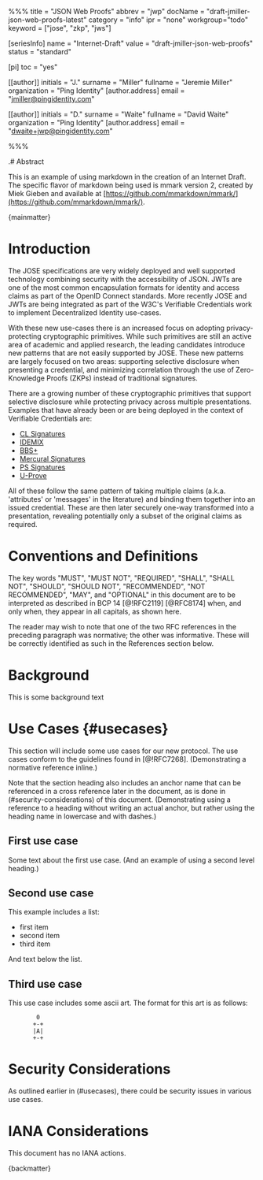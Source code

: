 %%%
title = "JSON Web Proofs"
abbrev = "jwp"
docName = "draft-jmiller-json-web-proofs-latest"
category = "info"
ipr = "none"
workgroup="todo"
keyword = ["jose", "zkp", "jws"]

[seriesInfo]
name = "Internet-Draft"
value = "draft-jmiller-json-web-proofs"
status = "standard"

[pi]
toc = "yes"

[[author]]
initials = "J."
surname = "Miller"
fullname = "Jeremie Miller"
organization = "Ping Identity"
  [author.address]
   email = "jmiller@pingidentity.com"

[[author]]
initials = "D."
surname = "Waite"
fullname = "David Waite"
organization = "Ping Identity"
  [author.address]
  email = "dwaite+jwp@pingidentity.com"

%%%

.# Abstract

This is an example of using markdown in the creation of an Internet Draft. The
specific flavor of markdown being used is mmark version 2, created by
Miek Gieben and available at [https://github.com/mmarkdown/mmark/](https://github.com/mmarkdown/mmark/).

{mainmatter}

# Introduction

The JOSE specifications are very widely deployed and well supported technology combining security with the accessibility of JSON.  JWTs are one of the most common encapsulation formats for identity and access claims as part of the OpenID Connect standards.  More recently JOSE and JWTs are being integrated as part of the W3C's Verifiable Credentials work to implement Decentralized Identity use-cases.

With these new use-cases there is an increased focus on adopting privacy-protecting cryptographic primitives.  While such primitives are still an active area of academic and applied research, the leading candidates introduce new patterns that are not easily supported by JOSE.  These new patterns are largely focused on two areas: supporting selective disclosure when presenting a credential, and minimizing correlation through the use of Zero-Knowledge Proofs (ZKPs) instead of traditional signatures.

There are a growing number of these cryptographic primitives that support selective disclosure while protecting privacy across multiple presentations.  Examples that have already been or are being deployed in the context of Verifiable Credentials are:

* [CL Signatures](https://eprint.iacr.org/2012/562.pdf)
* [IDEMIX](http://www.zurich.ibm.com/idemix)
* [BBS+](https://github.com/mattrglobal/bbs-signatures)
* [Mercural Signatures](https://eprint.iacr.org/2020/979)
* [PS Signatures](https://eprint.iacr.org/2015/525.pdf)
* [U-Prove](https://www.microsoft.com/en-us/research/project/u-prove/)

All of these follow the same pattern of taking multiple claims (a.k.a. 'attributes' or 'messages' in the literature) and binding them together into an issued credential.  These are then later securely one-way transformed into a presentation, revealing potentially only a subset of the original claims as required.

# Conventions and Definitions

The key words "MUST", "MUST NOT", "REQUIRED", "SHALL", "SHALL NOT", "SHOULD",
"SHOULD NOT", "RECOMMENDED", "NOT RECOMMENDED", "MAY", and "OPTIONAL" in this
document are to be interpreted as described in BCP 14 [@!RFC2119] [@RFC8174]
when, and only when, they appear in all capitals, as shown here.

The reader may wish to note that one of the two RFC references in the
preceding paragraph was normative; the other was informative. These will
be correctly identified as such in the References section below.

# Background

This is some background text

# Use Cases {#usecases}

This section will include some use cases for our new protocol. The use
cases conform to the guidelines found in [@!RFC7268]. (Demonstrating a
normative reference inline.)

Note that the section heading also includes an anchor name that can be
referenced in a cross reference later in the document, as is done in
(#security-considerations) of this document. (Demonstrating using a
reference to a heading without writing an actual anchor, but rather using
the heading name in lowercase and with dashes.)

## First use case

Some text about the first use case. (And an example of using a second level
heading.)

## Second use case

This example includes a list:

- first item
- second item
- third item

And text below the list.

## Third use case

This use case includes some ascii art.  The format for this art is as follows:

~~~ ascii-art
        0
       +-+
       |A|
       +-+
~~~

# Security Considerations

As outlined earlier in (#usecases), there could be security issues in
various use cases.

# IANA Considerations

This document has no IANA actions.

{backmatter}
